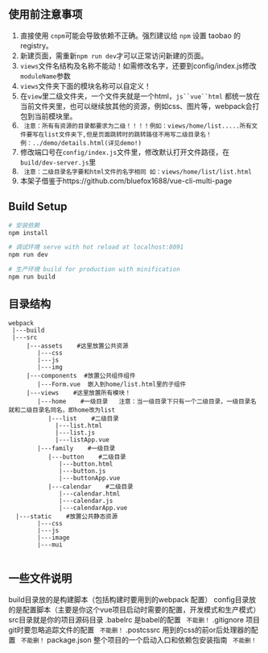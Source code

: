 ## 使用前注意事项
1. 直接使用 `cnpm`可能会导致依赖不正确。强烈建议给 `npm` 设置 taobao 的 registry。
2. 新建页面，需重新`npm run dev`才可以正常访问新建的页面。
3. `views`文件名结构及名称不能动！如需修改名字，还要到config/index.js修改`moduleName`参数 
4. `views`文件夹下面的模块名称可以自定义！
5. 在`view`里二级文件夹，一个文件夹就是一个html，`js``vue``html` 都统一放在当前文件夹里，也可以继续放其他的资源，例如css、图片等，webpack会打包到当前模块里。
6. ` 注意：所有有资源的目录都要求为二级！！！！例如：views/home/list.....所有文件要写在list文件夹下,但是页面跳转时的跳转路径不用写二级目录名！例：../demo/details.html(详见demo!)`
7. 修改端口号在`config/index.js`文件里，修改默认打开文件路径，在` build/dev-server.js`里
8. ` 注意：二级目录名字要和html文件的名字相同 如：views/home/list/list.html`
9. 本架子借鉴于https://github.com/bluefox1688/vue-cli-multi-page

## Build Setup
 
``` bash
# 安装依赖
npm install

# 调试环境 serve with hot reload at localhost:8091
npm run dev

# 生产环境 build for production with minification
npm run build

```
## 目录结构
``` 
webpack
 |---build
 |---src
     |---assets    #这里放置公共资源
        |---css
        |---js
        |---img
     |---components  #放置公共组件组件
        |---Form.vue  嵌入到home/list.html里的子组件
     |---views    #这里放置所有模块！
        |---home    #一级目录   注意：当一级目录下只有一个二级目录，一级目录名就和二级目录名同名，即home改为list
           |---list    #二级目录
             |---list.html
             |---list.js
             |---listApp.vue
        |---family    #一级目录
           |---button    #二级目录
              |---button.html
              |---button.js
              |---buttonApp.vue	
           |---calendar    #二级目录
              |---calendar.html
              |---calendar.js
              |---calendarApp.vue	
  |---static    #放置公共静态资源
        |---css
        |---js
        |---image
        |---mui	 
     
  ```
  ## 一些文件说明

build目录放的是构建脚本（包括构建时要用到的webpack 配置）
config目录放的是配置脚本（主要是你这个vue项目启动时需要的配置，开发模式和生产模式）
src目录就是你的项目源码目录
.babelrc 是babel的配置 ` 不能删！`
.gitignore 项目git时要忽略追踪文件的配置  ` 不能删！`
.postcssrc 用到的css的前or后处理器的配置  ` 不能删！`
package.json 整个项目的一个启动入口和依赖包安装指南  ` 不能删！`
 
